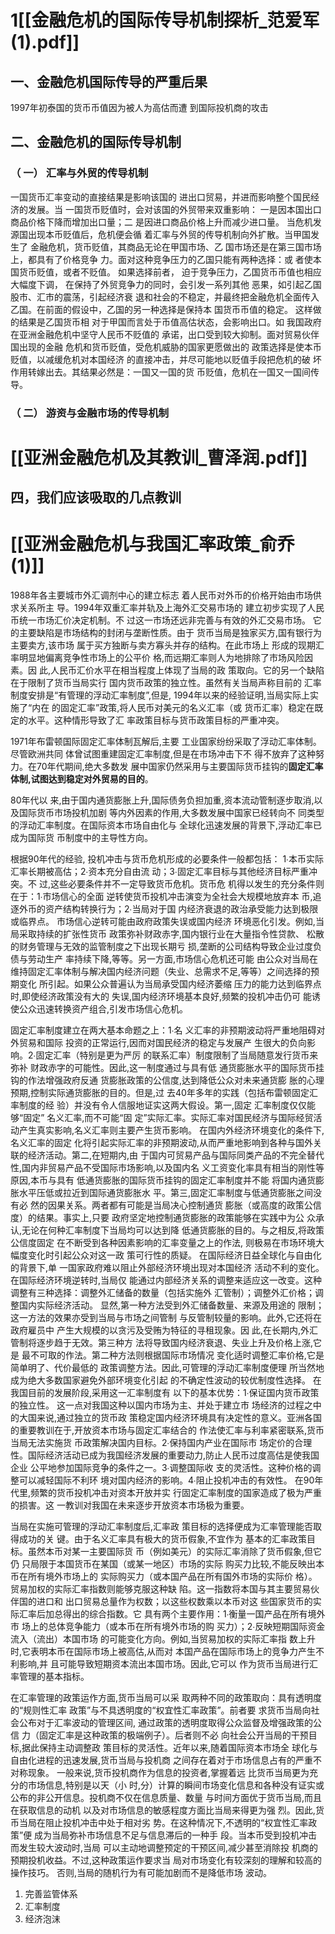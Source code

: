 # 1[[金融危机的国际传导机制探析_范爱军(1).pdf]]

## 一、金融危机国际传导的严重后果
1997年初泰国的货币币值因为被人为高估而遭 到国际投机商的攻击
## 二、金融危机的国际传导机制
### （ 一） 汇率与外贸的传导机制
一国货币汇率变动的直接结果是影响该国的 进出口贸易，并进而影响整个国民经济的发展。当 一国货币贬值时，会对该国的外贸带来双重影响： 一是因本国出口商品价格下降而增加出口量；二 是因进口商品价格上升而减少进口量。
当危机发源国出现本币贬值后，危机便会循 着汇率与外贸的传导机制向外扩散。当甲国发生了 金融危机，货币贬值，其商品无论在甲国市场、乙 国市场还是在第三国市场上，都具有了价格竞争 力。面对这种竞争压力的乙国只能有两种选择：或 者使本国货币贬值，或者不贬值。 如果选择前者， 迫于竞争压力，乙国货币币值也相应大幅度下调， 在保持了外贸竞争力的同时，会引发一系列其他 恶果，如引起乙国股市、汇市的震荡，引起经济衰 退和社会的不稳定，并最终把金融危机全面传入 乙国。在前面的假设中，乙国的另一种选择是保持本 国货币币值的稳定。 这样做的结果是乙国货币相 对于甲国而言处于币值高估状态，会影响出口。如 我国政府在亚洲金融危机中坚守人民币不贬值的 承诺，出口受到较大抑制。面对贸易伙伴国出现的金融 危机和货币贬值，受危机威胁的国家更愿做出的 政策选择是使本币贬值，以减缓危机对本国经济 的直接冲击，并尽可能地以贬值手段把危机的破 坏作用转嫁出去。其结果必然是：一国又一国的货 币贬值，危机在一国又一国间传导。
### （ 二） 游资与金融市场的传导机制

# [[亚洲金融危机及其教训_曹泽润.pdf]]

## 四，我们应该吸取的几点教训

# [[亚洲金融危机与我国汇率政策_俞乔(1)]]

1988年各主要城市外汇调剂中心的建立标志 着人民币对外币的价格开始由市场供求关系所主 导。1994年双重汇率并轨及上海外汇交易市场的 建立初步实现了人民币统一市场汇价决定机制。不 过这一市场还远非完善与有效的外汇交易市场。
它的主要缺陷是市场结构的封闭与垄断性质。由于 货币当局是独家买方,国有银行为主要卖方,该市场 属于买方独断与卖方寡头并存的结构。在此市场上 形成的现期汇率明显地偏离竞争性市场上的公平价 格,而远期汇率则人为地排除了市场风险因素。因 此,人民币汇价水平在相当程度上体现了当局的政 策取向。它的另一个缺陷在于限制了货币当局实行 国内货币政策的独立性。虽然有关当局声称目前的 汇率制度安排是“有管理的浮动汇率制度”,但是, 1994年以来的经验证明,当局实际上实施了“内在 的固定汇率”政策,将人民币对美元的名义汇率（或 货币汇率）稳定在既定的水平。这种情形导致了汇 率政策目标与货币政策目标的严重冲突。

1971年布雷顿国际固定汇率体制瓦解后,主要 工业国家纷纷采取了浮动汇率体制。尽管欧洲共同 体曾试图重建固定汇率制度,但是在市场冲击下不 得不放弃了这种努力。在70年代期间,绝大多数发 展中国家仍然采用与主要国际货币挂钩的**固定汇率 体制,试图达到稳定对外贸易的目的**。

80年代以 来,由于国内通货膨胀上升,国际债务负担加重,资本流动管制逐步取消,以及国际货币市场投机加剧 等内外因素的作用,大多数发展中国家已经转向不 同类型的浮动汇率制度。在国际资本市场自由化与 全球化迅速发展的背景下,浮动汇率已成为国际货 币制度中的主导性方向。 

根据90年代的经验, 投机冲击与货币危机形成的必要条件一般都包括： 1∙本币实际汇率长期被高估；2∙资本充分自由流 动；3∙固定汇率目标与其他经济目标严重冲突。不 过,这些必要条件并不一定导致货币危机。货币危 机得以发生的充分条件则在于：1∙市场信心的全面 逆转使货币投机冲击演变为全社会大规模地放弃本 币,追逐外币的资产结构转换行为；2∙当局对于国 内经济衰退的政治承受能力达到极限或临界点。
市场信心逆转可能由政府政策失误或国内经济 环境恶化引发。例如,当局采取持续的扩张性货币 政策弥补财政赤字,国内银行业在大量指令性贷款、 松散的财务管理与无效的监管制度之下出现长期亏 损,垄断的公司结构导致企业过度负债与劳动生产 率持续下降,等等。另一方面,市场信心危机还可能 由公众对当局在维持固定汇率体制与解决国内经济问题（失业、总需求不足,等等）之间选择的预期变化 所引起。如果公众普遍认为当局承受国内经济萎缩 压力的能力达到临界点时,即使经济政策没有大的 失误,国内经济环境基本良好,频繁的投机冲击仍可 能诱使公众迅速转换资产组合,引发市场信心危机。

固定汇率制度建立在两大基本命题之上：1∙名 义汇率的非预期波动将严重地阻碍对外贸易和国际 投资的正常运行,因而对国民经济的稳定与发展产 生很大的负向影响。2∙固定汇率（特别是更为严厉 的联系汇率）制度限制了当局随意发行货币来弥补 财政赤字的可能性。因此,这一制度通过与具有低 通货膨胀水平的国际货币挂钩的作法增强政府反通 货膨胀政策的公信度,达到降低公众对未来通货膨 胀的心理预期,控制实际通货膨胀的目的。但是,过 去40年多年的实践（包括布雷顿固定汇率制度的经 验）并没有令人信服地证实这两大假设。第一,固定 汇率制度仅仅能够“固定” 名义汇率,而不可能“固 定”实际汇率。实际汇率对国民经济与国际经贸活 动产生真实影响,名义汇率则主要产生货币影响。 在国内外经济环境变化的条件下,名义汇率的固定 化将引起实际汇率的非预期波动,从而严重地影响到各种与国外关联的经济活动。第二,在短期内,由 于国内可贸易产品与国际同类产品的不完全替代 性,国内非贸易产品不受国际市场影响,以及国内名 义工资变化率具有相当的刚性等原因,本币与具有 低通货膨胀的国际货币挂钩的固定汇率制度并不能 将国内通货膨胀水平压低或拉近到国际通货膨胀水 平。第三,固定汇率制度与低通货膨胀之间没有必 然的因果关系。两者都有可能是当局决心控制通货 膨胀（或高度的政策公信度）的结果。事实上,只要 政府坚定地控制通货膨胀的政策能够在实践中为公 众承认,无论在何种汇率制度下当局均可以达到降 低通货膨胀的目的。与之相反,将政策公信度固定 在不断受到各种因素影响的汇率变量之上的作法, 则极易在市场环境大幅度变化时引起公众对这一政 策可行性的质疑。
在国际经济日益全球化与自由化的背景下,单 一国家政府难以阻止外部经济环境出现对本国经济 活动不利的变化。在国际经济环境逆转时,当局仅 能通过内部经济关系的调整来适应这一改变。这种 调整有三种选择：调整外汇储备的数量（包括实施外 汇管制）；调整外汇价格；调整国内实际经济活动。 显然,第一种方法受到外汇储备数量、来源及用途的 限制；这一方法的效果亦受到当局与市场之间管制 与反管制较量的影响。此外,它还将在政府雇员中 产生大规模的以贪污及受贿为特征的寻租现象。因 此,在长期内,外汇管制将逐步趋于无效。第三种方 法将导致国内经济衰退、失业上升及价格上涨,它是 最不可取的作法。第二种方法则根据国际市场情况 变化适时调整汇率价格,它是简单明了、代价最低的 政策调整方法。因此,可管理的浮动汇率制度便理 所当然地成为绝大多数国家避免外部环境变化引起 的不确定性波动的较优制度性选择。
在我国目前的发展阶段,采用这一汇率制度有 以下的基本优势：1∙保证国内货币政策的独立性。 这一点对我国这种以国内市场为主、并处于建立市 场经济的过程之中的大国来说,通过独立的货币政 策稳定国内经济环境具有决定性的意义。亚洲各国 的重要教训在于,开放资本市场与固定汇率结合的 作法使汇率与利率紧密联系,货币当局无法实施货 币政策解决国内目标。2∙保持国内产业在国际市 场定价的合理性。国际经济活动已成为我国经济发展的重要动力,防止人民币过度高估是使我国企业 公平地参加国际竞争的条件之一。3∙调整国际收 支的灵活性。这种价格的调整可以减轻国际不利环 境对国内经济的影响。4∙阻止投机冲击的有效性。 在90年代里,频繁的货币投机冲击对资本开放并实 行固定汇率制度的国家造成了极为严重的损害。这 一教训对我国在未来逐步开放资本市场极为重要。

当局在实施可管理的浮动汇率制度后,汇率政 策目标的选择便成为汇率管理能否取得成功的关 键。由于名义汇率具有极大的货币假象,不宜作为 基本的汇率政策目标。虽然本币对某一主要国际货 币（例如美元）的实际汇率消除了货币假象,但它仍 只局限于本国货币在某国（或某一地区）市场的实际 购买力比较,不能反映出本币在所有境外市场上的 实际购买力（或本国产品在所有国外市场的实际价 格）。贸易加权的实际汇率指数则能够克服这种缺 陷。这一指数将本国与其主要贸易伙伴国的进口和 出口贸易总量作为权数；以这些权数乘以本币对这 些国家货币的实际汇率后加总得出的综合指数。它 具有两个主要作用：1∙衡量一国产品在所有境外市 场上的总体竞争能力（或本币在所有境外市场的购 买力）；2∙反映短期国际资金流入（流出）本国市场 的可能变化方向。例如,当贸易加权的实际汇率指 数上升时,它表明本币在国际市场上被高估,从而对 本国产品在国际市场上的竞争力产生不利影响,并 且可能导致短期资本流出本国市场。因此,它可以 作为货币当局进行汇率管理的基本指标。

在汇率管理的政策运作方面,货币当局可以采 取两种不同的政策取向：具有透明度的“规则性汇率 政策”与不具透明度的“权宜性汇率政策”。前者要 求货币当局向社会公布对于汇率波动的管理区间, 通过政策的透明度取得公众监督及增强政策的公信 力（固定汇率是这种政策的极端例子）。后者则不必 向社会公开当局的干预目标,据此保持主动调整政 策目标的灵活性。近年以来,随着国际资本市场全 球化与自由化进程的迅速发展,货币当局与投机商 之间存在着对于市场信息占有的严重不对称现象。 一般来说,货币投机商作为信息的投资者,掌握着远 比货币当局更为充分的市场信息,特别是以天（小 时,分）计算的瞬间市场变化信息和各种没有证实或 公布的非公开信息。投机商不仅在信息质量、数量 与时间方面优于货币当局,而且在获取信息的动机 以及对市场信息的敏感程度方面比当局来得更为强 烈。因此,货币当局在阻止投机冲击中处于相对劣 势。在这种情况下,不透明的“权宜性汇率政策”便 成为当局弥补市场信息不足与信息滞后的一种手 段。当本币受到投机冲击而发生较大波动时,当局 可以主动地调整预定的干预区间,减少甚至消除投 机商的预期投机收益。不过,这种政策运作要求当 局对市场变化有较深刻的理解和较高的操作技巧。 否则,当局的随机行为有可能加剧而不是降低市场 波动。

1. 完善监管体系
2. 汇率制度
3. 经济泡沫